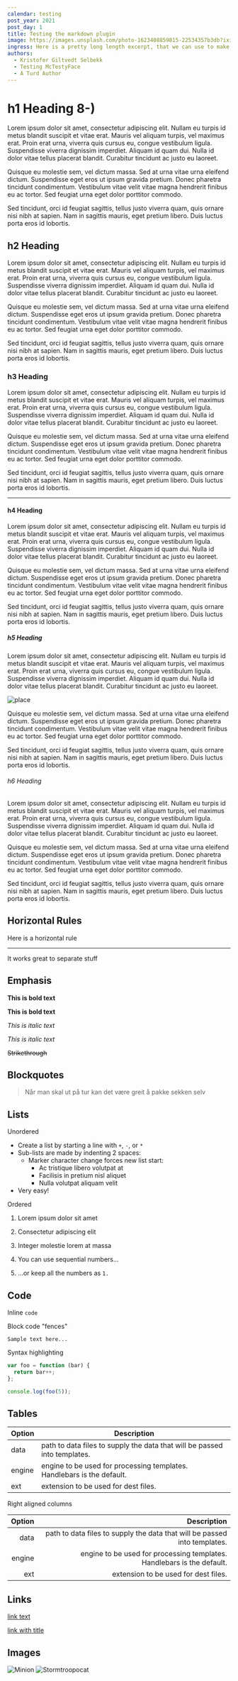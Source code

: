```yaml
---
calendar: testing
post_year: 2021
post_day: 1
title: Testing the markdown plugin
image: https://images.unsplash.com/photo-1623408859815-22534357b3db?ixid=MnwxMjA3fDB8MHxwaG90by1wYWdlfHx8fGVufDB8fHx8&ixlib=rb-1.2.1&auto=format&fit=crop&w=2104&q=80
ingress: Here is a pretty long length excerpt, that we can use to make lines break and booties shake. It should really make the reader interested in what we have to say
authors:
  - Kristofer Giltvedt Selbekk
  - Testing McTestyFace
  - A Turd Author
---
```


# h1 Heading 8-)

Lorem ipsum dolor sit amet, consectetur adipiscing elit. Nullam eu turpis id metus blandit suscipit et vitae erat. Mauris vel aliquam turpis, vel maximus erat. Proin erat urna, viverra quis cursus eu, congue vestibulum ligula. Suspendisse viverra dignissim imperdiet. Aliquam id quam dui. Nulla id dolor vitae tellus placerat blandit. Curabitur tincidunt ac justo eu laoreet.

Quisque eu molestie sem, vel dictum massa. Sed at urna vitae urna eleifend dictum. Suspendisse eget eros ut ipsum gravida pretium. Donec pharetra tincidunt condimentum. Vestibulum vitae velit vitae magna hendrerit finibus eu ac tortor. Sed feugiat urna eget dolor porttitor commodo.

Sed tincidunt, orci id feugiat sagittis, tellus justo viverra quam, quis ornare nisi nibh at sapien. Nam in sagittis mauris, eget pretium libero. Duis luctus porta eros id lobortis.

## h2 Heading

Lorem ipsum dolor sit amet, consectetur adipiscing elit. Nullam eu turpis id metus blandit suscipit et vitae erat. Mauris vel aliquam turpis, vel maximus erat. Proin erat urna, viverra quis cursus eu, congue vestibulum ligula. Suspendisse viverra dignissim imperdiet. Aliquam id quam dui. Nulla id dolor vitae tellus placerat blandit. Curabitur tincidunt ac justo eu laoreet.

Quisque eu molestie sem, vel dictum massa. Sed at urna vitae urna eleifend dictum. Suspendisse eget eros ut ipsum gravida pretium. Donec pharetra tincidunt condimentum. Vestibulum vitae velit vitae magna hendrerit finibus eu ac tortor. Sed feugiat urna eget dolor porttitor commodo.

Sed tincidunt, orci id feugiat sagittis, tellus justo viverra quam, quis ornare nisi nibh at sapien. Nam in sagittis mauris, eget pretium libero. Duis luctus porta eros id lobortis.

### h3 Heading

Lorem ipsum dolor sit amet, consectetur adipiscing elit. Nullam eu turpis id metus blandit suscipit et vitae erat. Mauris vel aliquam turpis, vel maximus erat. Proin erat urna, viverra quis cursus eu, congue vestibulum ligula. Suspendisse viverra dignissim imperdiet. Aliquam id quam dui. Nulla id dolor vitae tellus placerat blandit. Curabitur tincidunt ac justo eu laoreet.

Quisque eu molestie sem, vel dictum massa. Sed at urna vitae urna eleifend dictum. Suspendisse eget eros ut ipsum gravida pretium. Donec pharetra tincidunt condimentum. Vestibulum vitae velit vitae magna hendrerit finibus eu ac tortor. Sed feugiat urna eget dolor porttitor commodo.

Sed tincidunt, orci id feugiat sagittis, tellus justo viverra quam, quis ornare nisi nibh at sapien. Nam in sagittis mauris, eget pretium libero. Duis luctus porta eros id lobortis.

---

#### h4 Heading

Lorem ipsum dolor sit amet, consectetur adipiscing elit. Nullam eu turpis id metus blandit suscipit et vitae erat. Mauris vel aliquam turpis, vel maximus erat. Proin erat urna, viverra quis cursus eu, congue vestibulum ligula. Suspendisse viverra dignissim imperdiet. Aliquam id quam dui. Nulla id dolor vitae tellus placerat blandit. Curabitur tincidunt ac justo eu laoreet.

Quisque eu molestie sem, vel dictum massa. Sed at urna vitae urna eleifend dictum. Suspendisse eget eros ut ipsum gravida pretium. Donec pharetra tincidunt condimentum. Vestibulum vitae velit vitae magna hendrerit finibus eu ac tortor. Sed feugiat urna eget dolor porttitor commodo.

Sed tincidunt, orci id feugiat sagittis, tellus justo viverra quam, quis ornare nisi nibh at sapien. Nam in sagittis mauris, eget pretium libero. Duis luctus porta eros id lobortis.

##### h5 Heading

Lorem ipsum dolor sit amet, consectetur adipiscing elit. Nullam eu turpis id metus blandit suscipit et vitae erat. Mauris vel aliquam turpis, vel maximus erat. Proin erat urna, viverra quis cursus eu, congue vestibulum ligula. Suspendisse viverra dignissim imperdiet. Aliquam id quam dui. Nulla id dolor vitae tellus placerat blandit. Curabitur tincidunt ac justo eu laoreet.

![place](https://images.unsplash.com/photo-1515378791036-0648a3ef77b2?ixid=MnwxMjA3fDF8MHxwaG90by1wYWdlfHx8fGVufDB8fHx8&ixlib=rb-1.2.1&auto=format&fit=crop&w=2100&q=80)

Quisque eu molestie sem, vel dictum massa. Sed at urna vitae urna eleifend dictum. Suspendisse eget eros ut ipsum gravida pretium. Donec pharetra tincidunt condimentum. Vestibulum vitae velit vitae magna hendrerit finibus eu ac tortor. Sed feugiat urna eget dolor porttitor commodo.

Sed tincidunt, orci id feugiat sagittis, tellus justo viverra quam, quis ornare nisi nibh at sapien. Nam in sagittis mauris, eget pretium libero. Duis luctus porta eros id lobortis.

###### h6 Heading

Lorem ipsum dolor sit amet, consectetur adipiscing elit. Nullam eu turpis id metus blandit suscipit et vitae erat. Mauris vel aliquam turpis, vel maximus erat. Proin erat urna, viverra quis cursus eu, congue vestibulum ligula. Suspendisse viverra dignissim imperdiet. Aliquam id quam dui. Nulla id dolor vitae tellus placerat blandit. Curabitur tincidunt ac justo eu laoreet.

Quisque eu molestie sem, vel dictum massa. Sed at urna vitae urna eleifend dictum. Suspendisse eget eros ut ipsum gravida pretium. Donec pharetra tincidunt condimentum. Vestibulum vitae velit vitae magna hendrerit finibus eu ac tortor. Sed feugiat urna eget dolor porttitor commodo.

Sed tincidunt, orci id feugiat sagittis, tellus justo viverra quam, quis ornare nisi nibh at sapien. Nam in sagittis mauris, eget pretium libero. Duis luctus porta eros id lobortis.

## Horizontal Rules

Here is a horizontal rule

---

It works great to separate stuff

## Emphasis

**This is bold text**

**This is bold text**

_This is italic text_

_This is italic text_

~~Strikethrough~~

## Blockquotes

> Når man skal ut på tur kan det være greit å pakke sekken selv

## Lists

Unordered

- Create a list by starting a line with `+`, `-`, or `*`
- Sub-lists are made by indenting 2 spaces:
  - Marker character change forces new list start:
    - Ac tristique libero volutpat at
    * Facilisis in pretium nisl aliquet
    - Nulla volutpat aliquam velit
- Very easy!

Ordered

1. Lorem ipsum dolor sit amet
2. Consectetur adipiscing elit
3. Integer molestie lorem at massa

4. You can use sequential numbers...
5. ...or keep all the numbers as `1.`

## Code

Inline `code`

Block code "fences"

```
Sample text here...
```

Syntax highlighting

```js
var foo = function (bar) {
  return bar++;
};

console.log(foo(5));
```

## Tables

| Option | Description                                                               |
| ------ | ------------------------------------------------------------------------- |
| data   | path to data files to supply the data that will be passed into templates. |
| engine | engine to be used for processing templates. Handlebars is the default.    |
| ext    | extension to be used for dest files.                                      |

Right aligned columns

| Option |                                                               Description |
| -----: | ------------------------------------------------------------------------: |
|   data | path to data files to supply the data that will be passed into templates. |
| engine |    engine to be used for processing templates. Handlebars is the default. |
|    ext |                                      extension to be used for dest files. |

## Links

[link text](http://dev.nodeca.com)

[link with title](http://nodeca.github.io/pica/demo/ "title text!")

## Images

![Minion](https://octodex.github.com/images/minion.png)
![Stormtroopocat](https://octodex.github.com/images/stormtroopocat.jpg "The Stormtroopocat")
